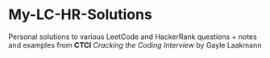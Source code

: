 # My-LC-HR-Solutions
Personal solutions to various LeetCode and HackerRank questions + notes and examples from **CTCI** _Cracking the Coding Interview_ by Gayle Laakmann
